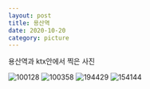 ```yaml
---
layout: post
title: 용산역
date: 2020-10-20
category: picture
---
```


용산역과 ktx안에서 찍은 사진


![100128](/media/picture/20201020/20201021_100128.jpg)
![100358](/media/picture/20201020/20201021_100358.jpg)
![194429](/media/picture/20201020/20201019_194429.jpg)
![154144](/media/picture/20201020/20201031_154144.jpg)